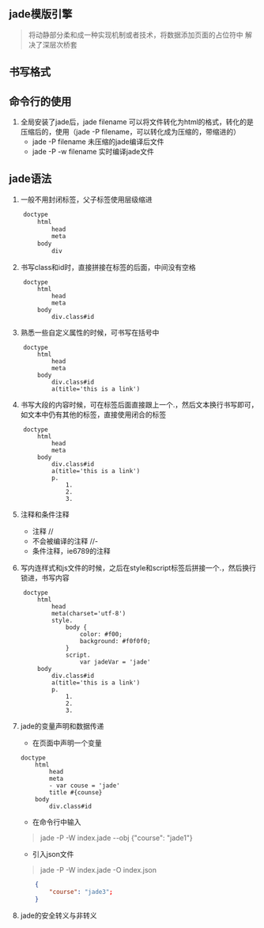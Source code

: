 ## jade模版引擎
> 将动静部分柔和成一种实现机制或者技术，将数据添加页面的占位符中
> 解决了深层次桥套

## 书写格式

## 命令行的使用
1. 全局安装了jade后，jade filename 可以将文件转化为html的格式，转化的是压缩后的，使用（jade -P filename，可以转化成为压缩的，带缩进的）
	+ jade -P filename 未压缩的jade编译后文件
	+ jade -P -w filename 实时编译jade文件

## jade语法
1. 一般不用封闭标签，父子标签使用层级缩进
```html
	doctype
		html
			head
			meta
		body
			div
```
2. 书写class和id时，直接拼接在标签的后面，中间没有空格
```jade
	doctype
		html
			head
			meta
		body
			div.class#id
```
3. 熟悉一些自定义属性的时候，可书写在括号中
```jade
	doctype
		html
			head
			meta
		body
			div.class#id
			a(title='this is a link')
```
4. 书写大段的内容时候，可在标签后面直接跟上一个.，然后文本换行书写即可，如文本中仍有其他的标签，直接使用闭合的标签
```jade
	doctype
		html
			head
			meta
		body
			div.class#id
			a(title='this is a link')
			p.
				1. 
				2.
				3.
```
5. 注释和条件注释
	+ 注释 // 
	+ 不会被编译的注释 //-
	+ 条件注释，ie6789的注释
		<!-- [if IE 8]html(class=ie8)[ end if] -->

6. 写内连样式和js文件的时候，之后在style和script标签后拼接一个.，然后换行锁进，书写内容
```jade
	doctype
		html
			head
			meta(charset='utf-8')
			style.
				body {
					color: #f00;
					background: #f0f0f0;
				}
				script.
					var jadeVar = 'jade'
		body
			div.class#id
			a(title='this is a link')
			p.
				1. 
				2.
				3.
```

7. jade的变量声明和数据传递
	+ 在页面中声明一个变量
	```jade
	doctype
		html
			head
			meta
			- var couse = 'jade'
			title #{counse}
		body
			div.class#id
	```
	+ 在命令行中输入
	> jade -P -W index.jade --obj {"course": "jade1"}
	+ 引入json文件
	> jade -P -W index.jade -O index.json
	```json
		{
			"course": "jade3";
		}
	```

8. jade的安全转义与非转义

















